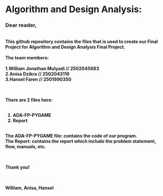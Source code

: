 <b><h1>Algorithm and Design Analysis:</h1></b>
<h3><b>Dear reader,</h3>
<br>
<t>This github repository contains the files that is used to create our Final Project for Algorithm and Design Analysis Final Project.<br><br>
The team members: <br><br>
1.William Jonathan Mulyadi // 2502045683<br>
2.Anisa Dzikra // 2502043116<br>
3.Hansel Faren // 2501990350 <br>

<br><br>
There are 2 files here: <br><br>
1. ADA-FP-PYGAME<br>
2. Report<br><br>

The ADA-FP-PYGAME file: contains the code of our program.<br>
The Report: contains the report which include the problem statement, flow, manuals, etc. <br>
  
  
<br><br>
Thank you!<br>
<br><br>

William, Anisa, Hansel

